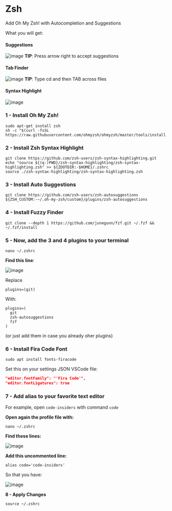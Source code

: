 # Zsh 
Add Oh My Zsh! with Autocompletion and Suggestions

What you will get:

#### Suggestions

![image](https://github.com/felipezarco/zsh/assets/11004919/0d32cec6-0d7e-4d36-b4ae-becc776d16c3)
**TIP**: Press arrow right to accept suggestions

#### Tab Finder

![image](https://github.com/felipezarco/zsh/assets/11004919/84634cfb-9e18-4836-96ac-6265a254fee9)
**TIP**: Type cd and then TAB across files

#### Syntax Highlight

![image](https://github.com/felipezarco/zsh/assets/11004919/13c1f4e0-b1c7-4293-9467-759e4f160f44)


### 1 - Install Oh My Zsh!
```shell
sudo apt-get install zsh
sh -c "$(curl -fsSL https://raw.githubusercontent.com/ohmyzsh/ohmyzsh/master/tools/install.sh)"
```

### 2 - Install Zsh Syntax Highlight
```shell
git clone https://github.com/zsh-users/zsh-syntax-highlighting.git
echo "source ${(q-)PWD}/zsh-syntax-highlighting/zsh-syntax-highlighting.zsh" >> ${ZDOTDIR:-$HOME}/.zshrc
source ./zsh-syntax-highlighting/zsh-syntax-highlighting.zsh
```

### 3 - Install Auto Suggestions
```shell
git clone https://github.com/zsh-users/zsh-autosuggestions ${ZSH_CUSTOM:-~/.oh-my-zsh/custom}/plugins/zsh-autosuggestions
```

### 4 - Install Fuzzy Finder 
```shell
git clone --depth 1 https://github.com/junegunn/fzf.git ~/.fzf && ~/.fzf/install
```

### 5 - Now, add the 3 and 4 plugins to your terminal
```
nano ~/.zshrc

```
**Find this line**: 

![image](https://github.com/felipezarco/zsh/assets/11004919/1f700505-f6a9-4a8f-967e-c42dfda2e4c5)

Replace 
```shell
plugins=(git)
```
With:
```shell
plugins=(
  git
  zsh-autosuggestions
  fzf
)
```
(or just add them in case you already oher plugins)

### 6 - Install Fira Code Font
```shell
sudo apt install fonts-firacode
```

Set this on your settings JSON VSCode file:
```json
"editor.fontFamily": "'Fira Code'",
"editor.fontLigatures": true
```

### 7 - Add alias to your favorite text editor

For example, open `code-insiders` with command `code`

**Open again the profile file with:**
```shell
nano ~/.zshrc
```
**Find these lines:**

![image](https://github.com/felipezarco/zsh/assets/11004919/27ecdbd1-64c7-4b7a-b3e0-3b10c8c14ba6)

**Add this uncommented line:** 
```shell
alias code='code-insiders' 
```
So that you have:

![image](https://github.com/felipezarco/zsh/assets/11004919/4e906837-9b55-47da-b519-1cb777ae28b0)

**8 - Apply Changes**
```shell
source ~/.zshrc
```
